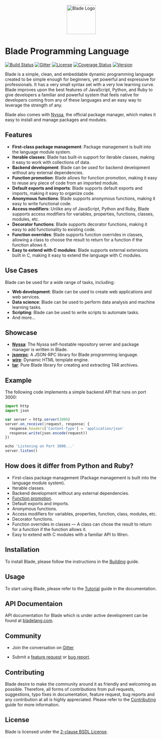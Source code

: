 <div align="center">
    <img height="96" alt="Blade Logo" src="https://raw.githubusercontent.com/blade-lang/blade/main/blade.png">
</div>

# Blade Programming Language

[![Build Status](https://github.com/blade-lang/blade/actions/workflows/ci.yml/badge.svg)](https://github.com/blade-lang/blade/actions)
[![Gitter](https://badges.gitter.im/blade-lang/community.svg)](https://gitter.im/blade-lang/community)
[![License](https://img.shields.io/badge/License-MIT-blue.svg)](https://github.com/blade-lang/blade/blob/master/LICENSE)
[![Coverage Status](https://coveralls.io/repos/github/blade-lang/blade/badge.svg?branch=main)](https://coveralls.io/github/blade-lang/blade?branch=main)
[![Version](https://img.shields.io/badge/version-0.0.8-green)](https://github.com/blade-lang/blade)

Blade is a simple, clean, and embeddable dynamic programming language created to be simple enough for beginners, yet powerful and expressive for professionals. It has a very small syntax set with a very low learning curve. Blade improves upon the best features of JavaScript, Python, and Ruby to give developers a familiar and powerful system that feels native for developers coming from any of these languages and an easy way to leverage the strength of any.

Blade also comes with [Nyssa](https://github.com/blade-lang/nyssa), the official package manager, which makes it easy to install and manage packages and modules.

## Features

- **First-class package management**: Package management is built into the language module system.
- **Iterable classes**: Blade has built-in support for iterable classes, making it easy to work with collections of data.
- **Backend development**: Blade can be used for backend development without any external dependencies.
- **Function promotion**: Blade allows for function promotion, making it easy to reuse any piece of code from an imported module.
- **Default exports and imports**: Blade supports default exports and imports, making it easy to organize code.
- **Anonymous functions**: Blade supports anonymous functions, making it easy to write functional code.
- **Access modifiers**: Unlike any of JavaScript, Python and Ruby, Blade supports access modifiers for variables, properties, functions, classes, modules, etc.
- **Decorator functions**: Blade supports decorator functions, making it easy to add functionality to existing code.
- **Function overrides**: Blade supports function overrides in classes, allowing a class to choose the result to return for a function if the function allows it.
- **Easy to extend with C modules**: Blade supports external extensions built in C, making it easy to extend the language with C modules.

## Use Cases

Blade can be used for a wide range of tasks, including:

- **Web development**: Blade can be used to create web applications and web services.
- **Data science**: Blade can be used to perform data analysis and machine learning tasks.
- **Scripting**: Blade can be used to write scripts to automate tasks.
- And more...

## Showcase

- **[Nyssa](https://github.com/blade-lang/nyssa)**: The Nyssa self-hostable repository server and package manager is written in Blade.
- **[jsonrpc](https://github.com/mcfriend99/jsonrpc)**: A JSON-RPC library for Blade programming language.
- **[wire](https://github.com/mcfriend99/wire)**: Dynamic HTML template engine.
- **[tar](https://github.com/mcfriend99/tar)**: Pure Blade library for creating and extracting TAR archives.

## Example

The following code implements a simple backend API that runs on port 3000:

```js
import http
import json

var server = http.server(3000)
server.on_receive(|request, response| {
  response.headers['Content-Type'] = 'application/json'
  response.write(json.encode(request))
})

echo 'Listening on Port 3000...'
server.listen()
```

## How does it differ from Python and Ruby?

- First-class package management (Package management is built into the language module system).
- Iterable classes.
- Backend development without any external dependencies.
- [Function promotion](https://bladelang.com/tutorial/modules.html#function-promotion).
- Default exports and imports.
- Anonymous functions.
- Access modifiers for variables, properties, function, class, modules, etc.
- Decorator functions.
- Function overrides in classes &mdash; A class can chose the result to return for a function if the function allows it.
- Easy to extend with C modules with a familiar API to Wren.

## Installation

To install Blade, please follow the instructions in the [Building](./BUILDING.md) guide.

## Usage

To start using Blade, please refer to the [Tutorial](https://bladelang.com/tutorial/index.html) guide in the documentation.

## API Documentaion

API documentation for Blade which is under active development can be found at [bladelang.com](https://bladelang.com/docs/).

## Community

- Join the conversation on [Gitter](https://gitter.im/blade-lang/community)
<!-- - Follow us on Twitter -->
- Submit a [feature request](https://github.com/blade-lang/blade/issues/new?labels=feature-request) or [bug report](https://github.com/blade-lang/blade/issues/new?labels=bug).

## Contributing

Blade desire to make the community around it as friendly and welcoming as possible. Therefore, all forms of contributions from pull requests, suggestions, typo fixes in documentation, feature request, bug reports and any contribution at all is highly appreciated. Please refer to the [Contributing](./CONTRIBUTING.md) guide for more information.

## License

Blade is licensed under the [2-clause BSDL License](https://github.com/blade-lang/blade/blob/master/LICENSE).
